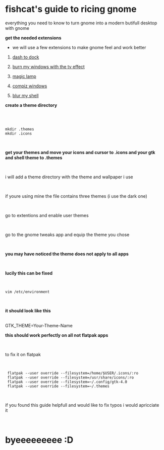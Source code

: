 # fishcat's guide to ricing gnome
everything you need to know to turn gnome into a modern butifull desktop with gnome 


**get the needed extensions**

 - we will use a few extensions to make gnome feel and work better

1. [dash to dock](https://extensions.gnome.org/extension/307/dash-to-dock/)

2. [burn my windows with the tv effect](https://extensions.gnome.org/extension/4679/burn-my-windows/)

3. [magic lamp](https://extensions.gnome.org/extension/3740/compiz-alike-magic-lamp-effect/)

4. [compiz windows](https://extensions.gnome.org/extension/3210/compiz-windows-effect/)

5. [blur my shell](https://extensions.gnome.org/extension/3193/blur-my-shell/)  <br>
 

**create a theme directory**

<br>

<br>

    mkdir .themes
    mkdir .icons

<br>
 
 **get your themes and move your icons and cursor to .icons and your gtk and shell theme to .themes**

<br>

i will add a theme directory with the theme and wallpaper i use

<br>
 
if youre using mine the file contains three themes (i use the dark one)

<br>

go to extentions and enable user themes 

<br>

go to the gnome tweaks app and equip the theme you chose 

<br>

**you may have noticed the theme does not apply to all apps**

<br>

**lucily this can be fixed**

<br>

    vim /etc/environment  

<br>    

**it should look like this**

<br>
     GTK_THEME=Your-Theme-Name

<br>

**this should work perfectly on all not flatpak apps**

<br>

to fix it on flatpak

<br>


     flatpak --user override --filesystem=/home/$USER/.icons/:ro
     flatpak --user override --filesystem=/usr/share/icons/:ro 
     flatpak --user override --filesystem=~/.config/gtk-4.0
     flatpak --user override --filesystem=~/.themes


<br>

if you found this guide helpfull and would like to fix typos i would apricciate it 

<br>

# byeeeeeeeee :D
     




     




